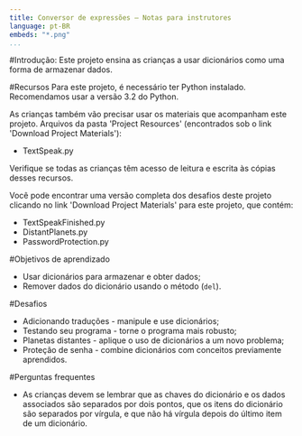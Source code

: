 ```yaml
---
title: Conversor de expressões — Notas para instrutores
language: pt-BR
embeds: "*.png"
...
```


#Introdução:
Este projeto ensina as crianças a usar dicionários como uma forma de armazenar dados.

#Recursos
Para este projeto, é necessário ter Python instalado. Recomendamos usar a versão 3.2 do Python.

As crianças também vão precisar usar os materiais que acompanham este projeto. Arquivos da pasta 'Project Resources' (encontrados sob o link 'Download Project Materials'):

+ TextSpeak.py

Verifique se todas as crianças têm acesso de leitura e escrita às cópias desses recursos.

Você pode encontrar uma versão completa dos desafios deste projeto clicando no link 'Download Project Materials' para este projeto, que contém:

+ TextSpeakFinished.py
+ DistantPlanets.py
+ PasswordProtection.py

#Objetivos de aprendizado
+ Usar dicionários para armazenar e obter dados;
+ Remover dados do dicionário usando o método (`del`).

#Desafios
+ Adicionando traduções - manipule e use dicionários;
+ Testando seu programa - torne o programa mais robusto;
+ Planetas distantes - aplique o uso de dicionários a um novo problema;
+ Proteção de senha - combine dicionários com conceitos previamente aprendidos.

#Perguntas frequentes
+ As crianças devem se lembrar que as chaves do dicionário e os dados associados são separados por dois pontos, que os itens do dicionário são separados por vírgula, e que não há vírgula depois do último item de um dicionário.
